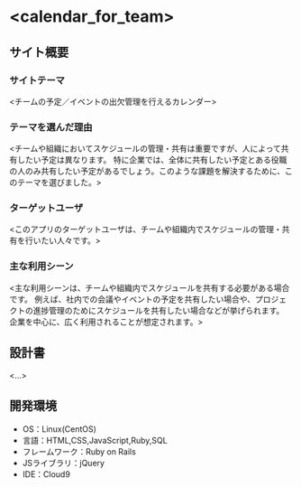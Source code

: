 # <calendar_for_team>

## サイト概要
### サイトテーマ
<チームの予定／イベントの出欠管理を行えるカレンダー>

### テーマを選んだ理由
<チームや組織においてスケジュールの管理・共有は重要ですが、人によって共有したい予定は異なります。
特に企業では、全体に共有したい予定とある役職の人のみ共有したい予定があるでしょう。このような課題を解決するために、このテーマを選びました。>

### ターゲットユーザ
<このアプリのターゲットユーザは、チームや組織内でスケジュールの管理・共有を行いたい人々です。>

### 主な利用シーン
<主な利用シーンは、チームや組織内でスケジュールを共有する必要がある場合です。
例えば、社内での会議やイベントの予定を共有したい場合や、プロジェクトの進捗管理のためにスケジュールを共有したい場合などが挙げられます。
企業を中心に、広く利用されることが想定されます。>

## 設計書
<...>

## 開発環境
- OS：Linux(CentOS)
- 言語：HTML,CSS,JavaScript,Ruby,SQL
- フレームワーク：Ruby on Rails
- JSライブラリ：jQuery
- IDE：Cloud9